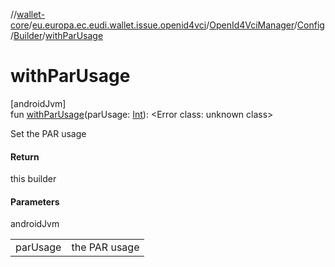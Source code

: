 //[wallet-core](../../../../../index.md)/[eu.europa.ec.eudi.wallet.issue.openid4vci](../../../index.md)/[OpenId4VciManager](../../index.md)/[Config](../index.md)/[Builder](index.md)/[withParUsage](with-par-usage.md)

# withParUsage

[androidJvm]\
fun [withParUsage](with-par-usage.md)(parUsage: [Int](https://kotlinlang.org/api/latest/jvm/stdlib/kotlin-stdlib/kotlin/-int/index.html)): &lt;Error class: unknown class&gt;

Set the PAR usage

#### Return

this builder

#### Parameters

androidJvm

| | |
|---|---|
| parUsage | the PAR usage |
